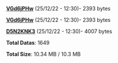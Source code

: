 [**VGd6jPHw**](/data/VGd6jPHw.txt) (25/12/22 - 12:30)- 2393 bytes

[**VGd6jPHw**](/data/VGd6jPHw.txt) (25/12/22 - 12:30)- 2393 bytes

[**D5N2KNK3**](/data/D5N2KNK3.txt) (25/12/22 - 12:30)- 4007 bytes

**Total Datas**: 1649

**Total Size**: 10.34 MB / 10.3 MB